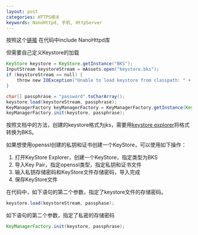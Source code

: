 ```yaml
---
layout: post
categories: HTTPS相关
keywords: NanoHttpd, 手机, HttpServer
---
```


按照这个[链接](https://github.com/NanoHttpd/nanohttpd) 在代码中include NanoHttpd库

但需要自己定义Keystore的加载

```Java
KeyStore keystore = KeyStore.getInstance("BKS");
InputStream keystoreStream = mAssets.open("keystore.bks");
if (keystoreStream == null) {
    throw new IOException("Unable to load keystore from classpath: " + "keystore.bks");
}

char[] passphrase = "password".toCharArray();
keystore.load(keystoreStream, passphrase);
KeyManagerFactory keyManagerFactory = KeyManagerFactory.getInstance(KeyManagerFactory.getDefaultAlgorithm());
keyManagerFactory.init(keystore, passphrase);
```

按照文档中的方法，创建的keystore格式为jks，需要用[keystore explorer](http://keystore-explorer.org/)将格式转换为BKS。

如果想使用openssl创建的私钥和证书创建一个KeyStore，可以使用如下操作：

1. 打开KeyStore Explorer，创建一个KeyStore，指定类型为BKS
2. 导入Key Pair，指定openssl类型，指定私钥和证书文件
3. 输入私钥存储密码和KeyStore文件存储密码，导入完成
4. 保存KeyStore文件

在代码中，如下语句的第二个参数，指定了keystore文件的存储密码。

```java
keystore.load(keystoreStream, passphase);
```

如下语句的第二个参数，指定了私密的存储密码

```java
KeyManagerFactory.init(keystore, passphrase);
```
